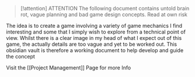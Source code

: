 > [!attention] ATTENTION
> The following document contains untold brain rot, vague planning and bad game design concepts. Read at own risk

The idea is to create a game involving a variety of game mechanics I find interesting and some that I simply wish to explore from a technical point of view. Whilst there is a clear image in my head of what I expect out of this game, the actually details are too vague and yet to be worked out. This obsidian vault is therefore a working document to help develop and guide the concept

Visit the [[Project Management]] Page for more Info

